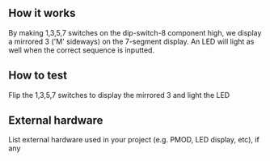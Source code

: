 <!---

This file is used to generate your project datasheet. Please fill in the information below and delete any unused
sections.

You can also include images in this folder and reference them in the markdown. Each image must be less than
512 kb in size, and the combined size of all images must be less than 1 MB.
-->

## How it works

By making 1,3,5,7 switches on the dip-switch-8 component high, we display a mirrored 3 ('M' sideways) on the 7-segment display. An LED will light as well when the correct sequence is inputted. 

## How to test

Flip the 1,3,5,7 switches to display the mirrored 3 and light the LED

## External hardware

List external hardware used in your project (e.g. PMOD, LED display, etc), if any
